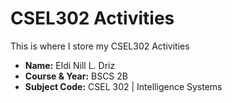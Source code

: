 # CSEL302 Activities
This is where I store my CSEL302 Activities
* **Name:** Eldi Nill L. Driz
* **Course & Year:** BSCS 2B
* **Subject Code:** CSEL 302 | Intelligence Systems
